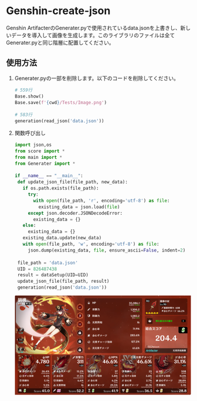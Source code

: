 # Genshin-create-json

Genshin ArtifacterのGenerater.pyで使用されているdata.jsonを上書きし、新しいデータを導入して画像を生成します。このライブラリのファイルは全てGenerater.pyと同じ階層に配置してください。

## 使用方法

1. Generater.pyの一部を削除します。以下のコードを削除してください。

   ```python
   # 559行
   Base.show()
   Base.save(f'{cwd}/Tests/Image.png')

   # 583行
   generation(read_json('data.json'))
   ```

2. 関数呼び出し
   ```python
   import json,os
   from score import *
   from main import *
   from Generater import *

   if __name__ == "__main__":
    def update_json_file(file_path, new_data):
      if os.path.exists(file_path):
        try:
          with open(file_path, 'r', encoding='utf-8') as file:
            existing_data = json.load(file)
        except json.decoder.JSONDecodeError:
          existing_data = {}
      else:
        existing_data = {}
      existing_data.update(new_data)
      with open(file_path, 'w', encoding='utf-8') as file:
        json.dump(existing_data, file, ensure_ascii=False, indent=2)

    file_path = 'data.json'
    UID = 826487438
    result = dataSetup(UID=UID)
    update_json_file(file_path, result)
    generation(read_json('data.json'))
   ```


   <img src="image.png">
